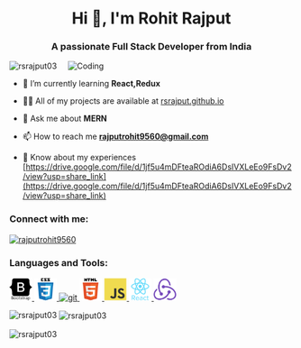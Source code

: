 <h1 align="center">Hi 👋, I'm Rohit Rajput</h1>
<h3 align="center">A passionate Full Stack Developer from India</h3>
<img align="right" alt="Coding" width="400" src="[https://cdn.dribbble.com/users/116207/screenshots/3848914/programmer.gif">

<p align="left"> <img src="https://komarev.com/ghpvc/?username=rsrajput03&label=Profile%20views&color=0e75b6&style=flat" alt="rsrajput03" /> </p>

- 🌱 I’m currently learning **React,Redux**

- 👨‍💻 All of my projects are available at [rsrajput.github.io](rsrajput.github.io)

- 💬 Ask me about **MERN**

- 📫 How to reach me **rajputrohit9560@gmail.com**

- 📄 Know about my experiences [https://drive.google.com/file/d/1jf5u4mDFteaROdiA6DsIVXLeEo9FsDv2/view?usp=share_link](https://drive.google.com/file/d/1jf5u4mDFteaROdiA6DsIVXLeEo9FsDv2/view?usp=share_link)

<h3 align="left">Connect with me:</h3>
<p align="left">
<a href="https://linkedin.com/in/rajputrohit9560" target="blank"><img align="center" src="https://raw.githubusercontent.com/rahuldkjain/github-profile-readme-generator/master/src/images/icons/Social/linked-in-alt.svg" alt="rajputrohit9560" height="30" width="40" /></a>
</p>

<h3 align="left">Languages and Tools:</h3>
<p align="left"> <a href="https://getbootstrap.com" target="_blank" rel="noreferrer"> <img src="https://raw.githubusercontent.com/devicons/devicon/master/icons/bootstrap/bootstrap-plain-wordmark.svg" alt="bootstrap" width="40" height="40"/> </a> <a href="https://www.w3schools.com/css/" target="_blank" rel="noreferrer"> <img src="https://raw.githubusercontent.com/devicons/devicon/master/icons/css3/css3-original-wordmark.svg" alt="css3" width="40" height="40"/> </a> <a href="https://git-scm.com/" target="_blank" rel="noreferrer"> <img src="https://www.vectorlogo.zone/logos/git-scm/git-scm-icon.svg" alt="git" width="40" height="40"/> </a> <a href="https://www.w3.org/html/" target="_blank" rel="noreferrer"> <img src="https://raw.githubusercontent.com/devicons/devicon/master/icons/html5/html5-original-wordmark.svg" alt="html5" width="40" height="40"/> </a> <a href="https://developer.mozilla.org/en-US/docs/Web/JavaScript" target="_blank" rel="noreferrer"> <img src="https://raw.githubusercontent.com/devicons/devicon/master/icons/javascript/javascript-original.svg" alt="javascript" width="40" height="40"/> </a> <a href="https://reactjs.org/" target="_blank" rel="noreferrer"> <img src="https://raw.githubusercontent.com/devicons/devicon/master/icons/react/react-original-wordmark.svg" alt="react" width="40" height="40"/> </a> <a href="https://redux.js.org" target="_blank" rel="noreferrer"> <img src="https://raw.githubusercontent.com/devicons/devicon/master/icons/redux/redux-original.svg" alt="redux" width="40" height="40"/> </a> </p>

<p><img align="left" src="https://github-readme-stats.vercel.app/api/top-langs?username=rsrajput03&show_icons=true&locale=en&layout=compact" alt="rsrajput03" /></p>

<p>&nbsp;<img align="center" src="https://github-readme-stats.vercel.app/api?username=rsrajput03&show_icons=true&locale=en" alt="rsrajput03" /></p>

<p><img align="center" src="https://github-readme-streak-stats.herokuapp.com/?user=rsrajput03&" alt="rsrajput03" /></p>
